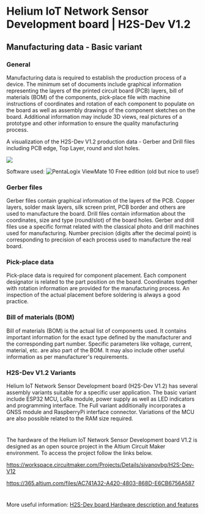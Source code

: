 # Helium IoT Network Sensor Development board | H2S-Dev V1.2
## Manufacturing data - Basic variant

### General

Manufacturing data is required to establish the production process of a device. The minimum set of documents include graphical information representing the layers of the printed circuit board (PCB) layers, bill of materials (BOM) of the components, pick-place file with machine instructions of coordinates and rotation of each component to populate on the board as well as assembly drawings of the component sketches on the board. Additional information may include 3D views, real pictures of a prototype and other information to ensure the quality manufacturing process.

A visualization of the H2S-Dev V1.2 production data - Gerber and Drill files including PCB edge, Top Layer, round and slot holes.

![](https://github.com/hobbyiot/HELIUM-SENSORS/blob/main/H2S-Dev%20V1.2/PICS/h2s-Gerber%20view.PNG)

Software used: ![PentaLogix](https://www.pentalogix.com/t/software-products/viewmate) ViewMate 10 Free edition (old but nice to use!)

### Gerber files

Gerber files contain graphical information of the layers of the PCB. Copper layers, solder mask layers, silk screen print, PCB border and others are used to manufacture the board. Drill files contain information about the coordinates, size and type (round/slot) of the board holes. Gerber and drill files use a specific format related with the classical photo and drill machines used for manufacturing. Number precision (digits after the decimal point) is corresponding to precision of each process used to manufacture the real board.

### Pick-place data

Pick-place data is required for component placement. Each component designator is related to the part position on the board. Coordinates together with rotation information are provided for the manufacturing process. An inspection of the actual placement before soldering is always a good practice.

### Bill of materials (BOM)

Bill of materials (BOM) is the actual list of components used. It contains important information for the exact type defined by the manufacturer and the corresponding part number. Specific parameters like voltage, current, material, etc. are also part of the BOM. It may also include other useful information as per manufacturer's requirements.

### H2S-Dev V1.2 Variants

Helium IoT Network Sensor Development board (H2S-Dev V1.2) has several assembly variants suitable for a specific user application. The basic variant include ESP32 MCU, LoRa module, power supply as well as LED indicators and programming interface. The Full variant additionally incorporates a GNSS module and RaspberryPi interface connector. Variations of the MCU are also possible related to the RAM size required.

#
The hardware of the Helium IoT Network Sensor Development board V1.2 is designed as an open source project in the Altium Circuit Maker environment. To access the project follow the links below.

https://workspace.circuitmaker.com/Projects/Details/sivanovbg/H2S-Dev-V12

https://365.altium.com/files/AC741A32-A420-4803-868D-E6CB6756A587
#
More useful information: [H2S-Dev board Hardware description and features](https://github.com/hobbyiot/HELIUM-SENSORS/blob/main/H2S-Dev%20V1.1/DOCS/H2S-Dev%20board%20Hardware%20description%20and%20features.pdf)
